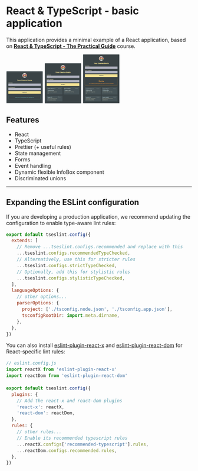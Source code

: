 # React & TypeScript - basic application

This application provides a minimal example of a React application, based on **[React & TypeScript - The Practical Guide](https://www.udemy.com/course/react-typescript-the-practical-guide/)** course.

<p>
 <img src="public/app-screenshot-0.png" alt="0 items" width="100" />
 <img src="public/app-screenshot-3.png" alt="1-3 items" width="100" />
 <img src="public/app-screenshot-4.png" alt="4 or more items" width="100" />
</p>

## Features
- React
- TypeScript
- Prettier (+ useful rules)
- State management
- Forms
- Event handling
- Dynamic flexible InfoBox component
- Discriminated unions

---

## Expanding the ESLint configuration

If you are developing a production application, we recommend updating the configuration to enable type-aware lint rules:

```js
export default tseslint.config({
  extends: [
    // Remove ...tseslint.configs.recommended and replace with this
    ...tseslint.configs.recommendedTypeChecked,
    // Alternatively, use this for stricter rules
    ...tseslint.configs.strictTypeChecked,
    // Optionally, add this for stylistic rules
    ...tseslint.configs.stylisticTypeChecked,
  ],
  languageOptions: {
    // other options...
    parserOptions: {
      project: ['./tsconfig.node.json', './tsconfig.app.json'],
      tsconfigRootDir: import.meta.dirname,
    },
  },
})
```

You can also install [eslint-plugin-react-x](https://github.com/Rel1cx/eslint-react/tree/main/packages/plugins/eslint-plugin-react-x) and [eslint-plugin-react-dom](https://github.com/Rel1cx/eslint-react/tree/main/packages/plugins/eslint-plugin-react-dom) for React-specific lint rules:

```js
// eslint.config.js
import reactX from 'eslint-plugin-react-x'
import reactDom from 'eslint-plugin-react-dom'

export default tseslint.config({
  plugins: {
    // Add the react-x and react-dom plugins
    'react-x': reactX,
    'react-dom': reactDom,
  },
  rules: {
    // other rules...
    // Enable its recommended typescript rules
    ...reactX.configs['recommended-typescript'].rules,
    ...reactDom.configs.recommended.rules,
  },
})
```
